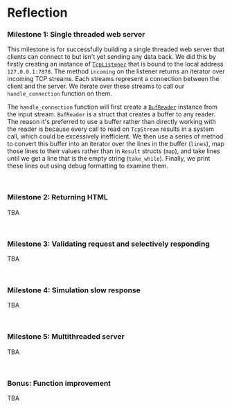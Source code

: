 # Reflection

### Milestone 1: Single threaded web server

This milestone is for successfully building a single threaded web server that clients can connect to but isn't yet sending any data back. We did this by firstly creating an instance of [`TcpListener`](https://doc.rust-lang.org/std/net/struct.TcpListener.html) that is bound to the local address `127.0.0.1:7878`. The method `incoming` on the listener returns an iterator over incoming TCP streams. Each streams represent a connection between the client and the server. We iterate over these streams to call our `handle_connection` function on them. 

The `handle_connection` function will first create a [`BufReader`](https://doc.rust-lang.org/std/io/struct.BufReader.html) instance from the input stream. `BufReader` is a struct that creates a buffer to any reader. The reason it's preferred to use a buffer rather than directly working with the reader is because every call to read on `TcpStream` results in a system call, which could be excessively inefficient. We then use a series of method to convert this buffer into an iterator over the lines in the buffer (`lines`), map those lines to their values rather than in `Result` structs (`map`), and take lines until we get a line that is the empty string (`take_while`). Finally, we print these lines out using debug formatting to examine them.

<br>

### Milestone 2: Returning HTML

TBA

<br>

### Milestone 3: Validating request and selectively responding

TBA

<br>

### Milestone 4: Simulation slow response

TBA

<br>

### Milestone 5: Multithreaded server

TBA

<br>

### Bonus: Function improvement

TBA
